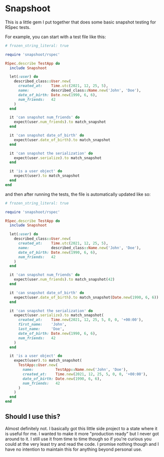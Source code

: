 # Snapshoot

This is a little gem I put together that does some basic snapshot testing for RSpec tests.

For example, you can start with a test file like this:

```ruby
# frozen_string_literal: true

require 'snapshoot/rspec'

RSpec.describe TestApp do
  include Snapshoot

  let(:user) do
    described_class::User.new(
      created_at:    Time.utc(2021, 12, 25, 5),
      name:          described_class::Name.new('John', 'Doe'),
      date_of_birth: Date.new(1990, 6, 6),
      num_friends:   42
    )
  end

  it 'can snapshot num_friends' do
    expect(user.num_friends).to match_snapshot
  end

  it 'can snapshot date_of_birth' do
    expect(user.date_of_birth).to match_snapshot
  end

  it 'can snapshot the serialization' do
    expect(user.serialize).to match_snapshot
  end

  it 'is a user object' do
    expect(user).to match_snapshot
  end
end
```

and then after running the tests, the file is automatically updated like so:

```ruby
# frozen_string_literal: true

require 'snapshoot/rspec'

RSpec.describe TestApp do
  include Snapshoot

  let(:user) do
    described_class::User.new(
      created_at:    Time.utc(2021, 12, 25, 5),
      name:          described_class::Name.new('John', 'Doe'),
      date_of_birth: Date.new(1990, 6, 6),
      num_friends:   42
    )
  end

  it 'can snapshot num_friends' do
    expect(user.num_friends).to match_snapshot(42)
  end

  it 'can snapshot date_of_birth' do
    expect(user.date_of_birth).to match_snapshot(Date.new(1990, 6, 6))
  end

  it 'can snapshot the serialization' do
    expect(user.serialize).to match_snapshot(
      created_at:    Time.new(2021, 12, 25, 5, 0, 0, '+00:00'),
      first_name:    'John',
      last_name:     'Doe',
      date_of_birth: Date.new(1990, 6, 6),
      num_friends:   42
    )
  end

  it 'is a user object' do
    expect(user).to match_snapshot(
      TestApp::User.new(
        name:          TestApp::Name.new('John', 'Doe'),
        created_at:    Time.new(2021, 12, 25, 5, 0, 0, '+00:00'),
        date_of_birth: Date.new(1990, 6, 6),
        num_friends:   42
      )
    )
  end
end
```

## Should I use this?

Almost definitely not. I basically got this little side project to a state where it is useful for me. I wanted to make
it more "production ready" but I never got around to it. I still use it from time to time though so if you're curious
you could at the very least try and read the code. I promise nothing though and I have no intention to maintain this for
anything beyond personal use.

